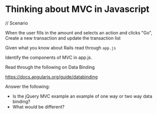 # Thinking about MVC in Javascript

// Scenario

When the user fills in the amount and selects an action and clicks "Go",
Create a new transaction and update the transaction list

Given what you know about Rails read through `app.js`

Identify the components of MVC in app.js. 

Read through the following on Data Binding

https://docs.angularjs.org/guide/databinding

Answer the following:
- Is the jQuery MVC example an example of one way or two way data binding?
- What would be different?
